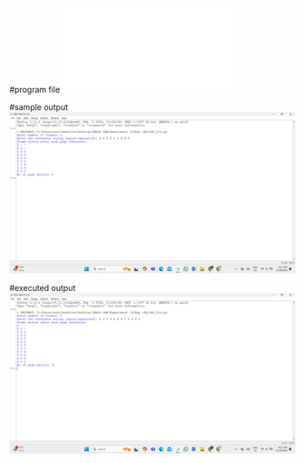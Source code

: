 #program file
![program file](LRU_516.py)

#sample output
![sample output](LRU_IO_516.png)

#executed output
![executed output](LRU_EO_516.png)
